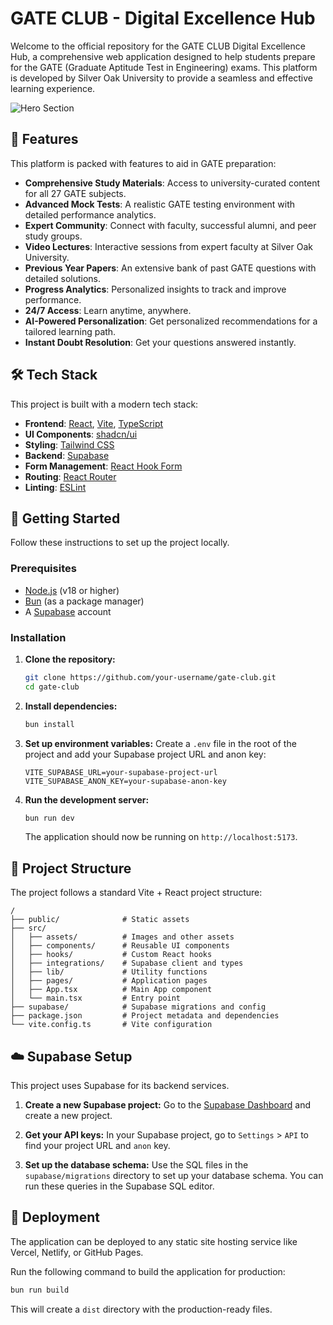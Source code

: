 # GATE CLUB - Digital Excellence Hub

Welcome to the official repository for the GATE CLUB Digital Excellence Hub, a comprehensive web application designed to help students prepare for the GATE (Graduate Aptitude Test in Engineering) exams. This platform is developed by Silver Oak University to provide a seamless and effective learning experience.

![Hero Section](<img width="1881" height="1070" alt="image" src="https://github.com/user-attachments/assets/00812261-d994-4d2b-b0a3-3cf5b02698d7" />
)

## 🚀 Features

This platform is packed with features to aid in GATE preparation:

- **Comprehensive Study Materials**: Access to university-curated content for all 27 GATE subjects.
- **Advanced Mock Tests**: A realistic GATE testing environment with detailed performance analytics.
- **Expert Community**: Connect with faculty, successful alumni, and peer study groups.
- **Video Lectures**: Interactive sessions from expert faculty at Silver Oak University.
- **Previous Year Papers**: An extensive bank of past GATE questions with detailed solutions.
- **Progress Analytics**: Personalized insights to track and improve performance.
- **24/7 Access**: Learn anytime, anywhere.
- **AI-Powered Personalization**: Get personalized recommendations for a tailored learning path.
- **Instant Doubt Resolution**: Get your questions answered instantly.

## 🛠️ Tech Stack

This project is built with a modern tech stack:

- **Frontend**: [React](https://reactjs.org/), [Vite](https://vitejs.dev/), [TypeScript](https://www.typescriptlang.org/)
- **UI Components**: [shadcn/ui](https://ui.shadcn.com/)
- **Styling**: [Tailwind CSS](https://tailwindcss.com/)
- **Backend**: [Supabase](https://supabase.io/)
- **Form Management**: [React Hook Form](https://react-hook-form.com/)
- **Routing**: [React Router](https://reactrouter.com/)
- **Linting**: [ESLint](https://eslint.org/)

## 🏁 Getting Started

Follow these instructions to set up the project locally.

### Prerequisites

- [Node.js](https://nodejs.org/) (v18 or higher)
- [Bun](https://bun.sh/) (as a package manager)
- A [Supabase](https://supabase.io/) account

### Installation

1.  **Clone the repository:**
    ```bash
    git clone https://github.com/your-username/gate-club.git
    cd gate-club
    ```

2.  **Install dependencies:**
    ```bash
    bun install
    ```

3.  **Set up environment variables:**
    Create a `.env` file in the root of the project and add your Supabase project URL and anon key:
    ```
    VITE_SUPABASE_URL=your-supabase-project-url
    VITE_SUPABASE_ANON_KEY=your-supabase-anon-key
    ```

4.  **Run the development server:**
    ```bash
    bun run dev
    ```
    The application should now be running on `http://localhost:5173`.

## 📂 Project Structure

The project follows a standard Vite + React project structure:

```
/
├── public/              # Static assets
├── src/
│   ├── assets/          # Images and other assets
│   ├── components/      # Reusable UI components
│   ├── hooks/           # Custom React hooks
│   ├── integrations/    # Supabase client and types
│   ├── lib/             # Utility functions
│   ├── pages/           # Application pages
│   ├── App.tsx          # Main App component
│   └── main.tsx         # Entry point
├── supabase/            # Supabase migrations and config
├── package.json         # Project metadata and dependencies
└── vite.config.ts       # Vite configuration
```

## ☁️ Supabase Setup

This project uses Supabase for its backend services.

1.  **Create a new Supabase project:**
    Go to the [Supabase Dashboard](https://app.supabase.io) and create a new project.

2.  **Get your API keys:**
    In your Supabase project, go to `Settings` > `API` to find your project URL and `anon` key.

3.  **Set up the database schema:**
    Use the SQL files in the `supabase/migrations` directory to set up your database schema. You can run these queries in the Supabase SQL editor.

## 🚀 Deployment

The application can be deployed to any static site hosting service like Vercel, Netlify, or GitHub Pages.

Run the following command to build the application for production:
```bash
bun run build
```
This will create a `dist` directory with the production-ready files.
